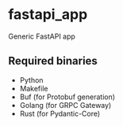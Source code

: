 # fastapi_app
Generic FastAPI app

## Required binaries

- Python
- Makefile
- Buf (for Protobuf generation)
- Golang (for GRPC Gateway)
- Rust (for Pydantic-Core)
